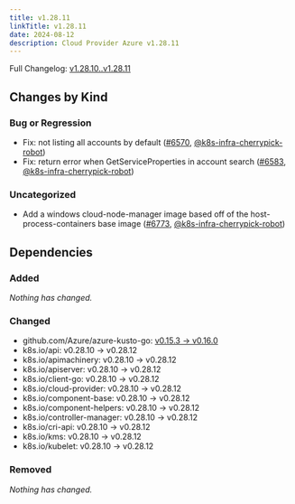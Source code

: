 ```yaml
---
title: v1.28.11
linkTitle: v1.28.11
date: 2024-08-12
description: Cloud Provider Azure v1.28.11
---
```

Full Changelog: [v1.28.10..v1.28.11](https://github.com/kubernetes-sigs/cloud-provider-azure/compare/v1.28.10...v1.28.11)

## Changes by Kind

### Bug or Regression

- Fix: not listing all accounts by default ([#6570](https://github.com/kubernetes-sigs/cloud-provider-azure/pull/6570), [@k8s-infra-cherrypick-robot](https://github.com/k8s-infra-cherrypick-robot))
- Fix: return error when GetServiceProperties in account search ([#6583](https://github.com/kubernetes-sigs/cloud-provider-azure/pull/6583), [@k8s-infra-cherrypick-robot](https://github.com/k8s-infra-cherrypick-robot))

### Uncategorized

- Add a windows cloud-node-manager image based off of the host-process-containers base image ([#6773](https://github.com/kubernetes-sigs/cloud-provider-azure/pull/6773), [@k8s-infra-cherrypick-robot](https://github.com/k8s-infra-cherrypick-robot))

## Dependencies

### Added
_Nothing has changed._

### Changed
- github.com/Azure/azure-kusto-go: [v0.15.3 → v0.16.0](https://github.com/Azure/azure-kusto-go/compare/v0.15.3...v0.16.0)
- k8s.io/api: v0.28.10 → v0.28.12
- k8s.io/apimachinery: v0.28.10 → v0.28.12
- k8s.io/apiserver: v0.28.10 → v0.28.12
- k8s.io/client-go: v0.28.10 → v0.28.12
- k8s.io/cloud-provider: v0.28.10 → v0.28.12
- k8s.io/component-base: v0.28.10 → v0.28.12
- k8s.io/component-helpers: v0.28.10 → v0.28.12
- k8s.io/controller-manager: v0.28.10 → v0.28.12
- k8s.io/cri-api: v0.28.10 → v0.28.12
- k8s.io/kms: v0.28.10 → v0.28.12
- k8s.io/kubelet: v0.28.10 → v0.28.12

### Removed
_Nothing has changed._
